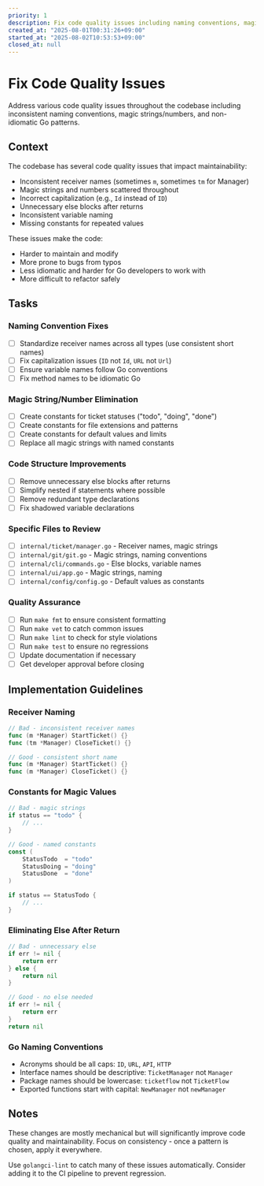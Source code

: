 ```yaml
---
priority: 1
description: Fix code quality issues including naming conventions, magic strings, and Go idioms
created_at: "2025-08-01T00:31:26+09:00"
started_at: "2025-08-02T10:53:53+09:00"
closed_at: null
---
```


# Fix Code Quality Issues

Address various code quality issues throughout the codebase including inconsistent naming conventions, magic strings/numbers, and non-idiomatic Go patterns.

## Context

The codebase has several code quality issues that impact maintainability:
- Inconsistent receiver names (sometimes `m`, sometimes `tm` for Manager)
- Magic strings and numbers scattered throughout
- Incorrect capitalization (e.g., `Id` instead of `ID`)
- Unnecessary else blocks after returns
- Inconsistent variable naming
- Missing constants for repeated values

These issues make the code:
- Harder to maintain and modify
- More prone to bugs from typos
- Less idiomatic and harder for Go developers to work with
- More difficult to refactor safely

## Tasks

### Naming Convention Fixes
- [ ] Standardize receiver names across all types (use consistent short names)
- [ ] Fix capitalization issues (`ID` not `Id`, `URL` not `Url`)
- [ ] Ensure variable names follow Go conventions
- [ ] Fix method names to be idiomatic Go

### Magic String/Number Elimination
- [ ] Create constants for ticket statuses ("todo", "doing", "done")
- [ ] Create constants for file extensions and patterns
- [ ] Create constants for default values and limits
- [ ] Replace all magic strings with named constants

### Code Structure Improvements
- [ ] Remove unnecessary else blocks after returns
- [ ] Simplify nested if statements where possible
- [ ] Remove redundant type declarations
- [ ] Fix shadowed variable declarations

### Specific Files to Review
- [ ] `internal/ticket/manager.go` - Receiver names, magic strings
- [ ] `internal/git/git.go` - Magic strings, naming conventions
- [ ] `internal/cli/commands.go` - Else blocks, variable names
- [ ] `internal/ui/app.go` - Magic strings, naming
- [ ] `internal/config/config.go` - Default values as constants

### Quality Assurance
- [ ] Run `make fmt` to ensure consistent formatting
- [ ] Run `make vet` to catch common issues
- [ ] Run `make lint` to check for style violations
- [ ] Run `make test` to ensure no regressions
- [ ] Update documentation if necessary
- [ ] Get developer approval before closing

## Implementation Guidelines

### Receiver Naming
```go
// Bad - inconsistent receiver names
func (m *Manager) StartTicket() {}
func (tm *Manager) CloseTicket() {}

// Good - consistent short name
func (m *Manager) StartTicket() {}
func (m *Manager) CloseTicket() {}
```

### Constants for Magic Values
```go
// Bad - magic strings
if status == "todo" {
    // ...
}

// Good - named constants
const (
    StatusTodo  = "todo"
    StatusDoing = "doing"
    StatusDone  = "done"
)

if status == StatusTodo {
    // ...
}
```

### Eliminating Else After Return
```go
// Bad - unnecessary else
if err != nil {
    return err
} else {
    return nil
}

// Good - no else needed
if err != nil {
    return err
}
return nil
```

### Go Naming Conventions
- Acronyms should be all caps: `ID`, `URL`, `API`, `HTTP`
- Interface names should be descriptive: `TicketManager` not `Manager`
- Package names should be lowercase: `ticketflow` not `TicketFlow`
- Exported functions start with capital: `NewManager` not `newManager`

## Notes

These changes are mostly mechanical but will significantly improve code quality and maintainability. Focus on consistency - once a pattern is chosen, apply it everywhere.

Use `golangci-lint` to catch many of these issues automatically. Consider adding it to the CI pipeline to prevent regression.